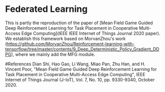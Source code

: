 # Federated Learning

This is partly the reproduction of the paper of [Mean Field Game Guided Deep Reinforcement Learning for Task Placement in Cooperative Multi-Access Edge Computing](IEEE IEEE Internet of Things Journal 2020 paper).
We establish this framework based on MorvanZhou's work (https://github.com/MorvanZhou/Reinforcement-learning-with-tensorflow/tree/master/contents/9_Deep_Deterministic_Policy_Gradient_DDPG), where we mainly add the MFG module.


#References
Dian Shi, Hao Gao, Li Wang, Miao Pan, Zhu Han, and H. Vincent Poor, "Mean Field Game Guided Deep Reinforcement Learning for Task Placement in Cooperative Multi-Access Edge Computing", IEEE Internet of Things Journal (J-IoT), Vol. 7, No. 10, pp. 9330-9340, October 2020.